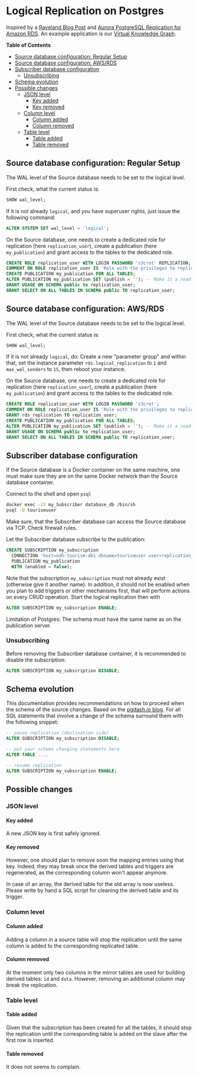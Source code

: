 # Logical Replication on Postgres

Inspired by a [Raveland Blog Post](https://blog.raveland.org/post/postgresql_lr_en) and [Aurora PostgreSQL Replication for Amazon RDS](https://docs.aws.amazon.com/AmazonRDS/latest/AuroraUserGuide/AuroraPostgreSQL.Replication.Logical.html).
An example application is our [Virtual Knowledge Graph](https://github.com/noi-techpark/odh-vkg).

<!-- START doctoc generated TOC please keep comment here to allow auto update -->
<!-- DON'T EDIT THIS SECTION, INSTEAD RE-RUN doctoc TO UPDATE -->
**Table of Contents**

- [Source database configuration: Regular Setup](#source-database-configuration-regular-setup)
- [Source database configuration: AWS/RDS](#source-database-configuration-awsrds)
- [Subscriber database configuration](#subscriber-database-configuration)
  - [Unsubscribing](#unsubscribing)
- [Schema evolution](#schema-evolution)
- [Possible changes](#possible-changes)
  - [JSON level](#json-level)
    - [Key added](#key-added)
    - [Key removed](#key-removed)
  - [Column level](#column-level)
    - [Column added](#column-added)
    - [Column removed](#column-removed)
  - [Table level](#table-level)
    - [Table added](#table-added)
    - [Table removed](#table-removed)

<!-- END doctoc generated TOC please keep comment here to allow auto update -->


## Source database configuration: Regular Setup

The WAL level of the Source database needs to be set to the logical level.

First check, what the current status is:
```sql
SHOW wal_level;
```

If it is not already `logical`, and you have superuser rights, just issue the
following command:
```sql
ALTER SYSTEM SET wal_level = 'logical';
```

On the Source database, one needs to create a dedicated role for replication (here
`replication_user`), create a publication (here `my_publication`) and grant access to the
tables to the dedicated role.
```sql
CREATE ROLE replication_user WITH LOGIN PASSWORD 's3cret' REPLICATION;
COMMENT ON ROLE replication_user IS 'Role with the privileges to replicate data for the ABC project';
CREATE PUBLICATION my_publication FOR ALL TABLES;
ALTER PUBLICATION my_publication SET (publish = ''); -- Make it a read-only publication by default
GRANT USAGE ON SCHEMA public to replication_user;
GRANT SELECT ON ALL TABLES IN SCHEMA public TO replication_user;
```

## Source database configuration: AWS/RDS

The WAL level of the Source database needs to be set to the logical level.

First check, what the current status is:
```sql
SHOW wal_level;
```

If it is not already `logical`, do: Create a new "parameter group" and within
that, set the instance parameter `rds.logical_replication` to `1` and
`max_wal_senders` to `15`, then reboot your instance.

On the Source database, one needs to create a dedicated role for replication (here
`replication_user`), create a publication (here `my_publication`) and grant access to the
tables to the dedicated role.
```sql
CREATE ROLE replication_user WITH LOGIN PASSWORD 's3cret';
COMMENT ON ROLE replication_user IS 'Role with the privileges to replicate data for the ABC project';
GRANT rds_replication TO replication_user;
CREATE PUBLICATION my_publication FOR ALL TABLES;
ALTER PUBLICATION my_publication SET (publish = ''); -- Make it a read-only publication by default
GRANT USAGE ON SCHEMA public to replication_user;
GRANT SELECT ON ALL TABLES IN SCHEMA public TO replication_user;
```

## Subscriber database configuration

If the Source database is a Docker container on the same machine, one must make
sure they are on the same Docker network than the Source database container.

Connect to the shell and open `psql`
```sh
docker exec -it my_Subscriber database_db /bin/sh
psql -U tourismuser
```

Make sure, that the Subscriber database can access the Source database via TCP.
Check firewall rules.

Let the Subscriber database subscribe to the publication:
```sql
CREATE SUBSCRIPTION my_subscription
  CONNECTION 'host=odh-tourism-db1 dbname=tourismuser user=replication_user password=s3cret'
  PUBLICATION my_publication
  WITH (enabled = false);
```
Note that the subscription `my_subscription` must not already exist (otherwise
give it another name). In addition, it should not be enabled when you plan to
add triggers or other mechanisms first, that will perform actions on every CRUD
operation. Start the logical replication then with

```SQL
ALTER SUBSCRIPTION my_subscription ENABLE;
```

Limitation of Postgres: The schema must have the same name as on the publication server.

### Unsubscribing

Before removing the Subscriber database container, it is recommended to disable
the subscription:
```sql
ALTER SUBSCRIPTION my_subscription DISABLE;
```

## Schema evolution

This documentation provides recommendations on how to proceed when the schema of
the source changes. Based on the [pgdash.io
blog](https://pgdash.io/blog/postgres-replication-gotchas.html). For all SQL
statements that involve a change of the schema surround them with the following
snippet:

```sql
-- pause replication (destination side)
ALTER SUBSCRIPTION my_subscription DISABLE;

-- put your schema changing statements here
ALTER TABLE ....

-- resume replication
ALTER SUBSCRIPTION my_subscription ENABLE;
```

## Possible changes
### JSON level

#### Key added
A new JSON key is first safely ignored.

#### Key removed
However, one should plan to remove soon the mapping entries using that key.
Indeed, they may break once the derived tables and triggers are regenerated, as
the corresponding column won't appear anymore.

In case of an array, the derived table for the old array is now useless. Please
write by hand a SQL script for cleaning the derived table and its trigger.

### Column level

#### Column added
Adding a column in a source table will stop the replication until the same
column is added to the corresponding replicated table.

#### Column removed
At the moment only two columns in the mirror tables are used for building
derived tables: `id` and `data`. However, removing an additional column may
break the replication.

### Table level

#### Table added
Given that the subscription has been created for all the tables, it should stop
the replication until the corresponding table is added on the slave after the
first row is inserted.

#### Table removed
It does not seems to complain.

